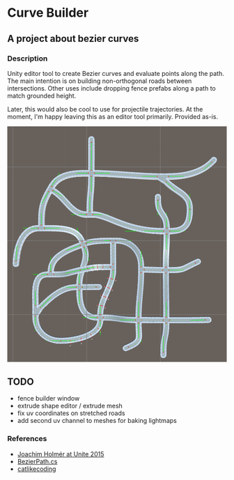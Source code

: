 # Curve Builder
## A project about bezier curves

### Description
Unity editor tool to create Bezier curves and evaluate points along the path. The main intention is on building non-orthogonal roads between intersections. Other uses include dropping fence prefabs along a path to match grounded height.

Later, this would also be cool to use for projectile trajectories. At the moment, I'm happy leaving this as an editor tool primarily. Provided as-is.

![overview](/imgs/overview.png)


## TODO
* fence builder window
* extrude shape editor / extrude mesh
* fix uv coordinates on stretched roads
* add second uv channel to meshes for baking lightmaps

### References
* [Joachim Holmér at Unite 2015](https://www.youtube.com/watch?v=o9RK6O2kOKo)
* [BezierPath.cs](http://www.devmag.org.za/downloads/bezier_curves/BezierPath.cs)
* [catlikecoding](http://catlikecoding.com/unity/tutorials/curves-and-splines/)
